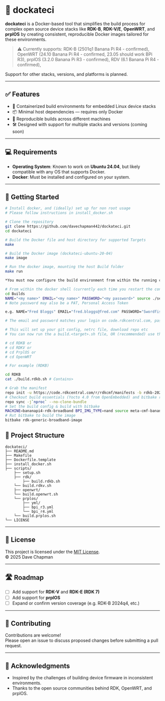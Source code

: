 # 🚢 dockateci

**dockateci** is a Docker-based tool that simplifies the build process for complex open source device stacks like **RDK-B**, **RDK-V/E**, **OpenWRT**, and **prplOS** by creating consistent, reproducible Docker images tailored for these environments.

> ⚠️ Currently supports:
RDK-B (2501q1 Banana Pi R4 - confirmed),
OpenWRT (24.10 Banana Pi R4 - confirmed, 23.05 should work BPi R3),
prplOS (3.2.0 Banana Pi R3 - confirmed),
RDV (6.1 Banana Pi R4 - confirmed),

Support for other stacks, versions, and platforms is planned.

---

## ✅ Features

- 🐳 Containerized build environments for embedded Linux device stacks
- 📦 Minimal host dependencies — requires only Docker
- 🔁 Reproducible builds across different machines
- 🛠 Designed with support for multiple stacks and versions (coming soon)

---

## 💻 Requirements

- **Operating System**: Known to work on **Ubuntu 24.04**, but likely compatible with any OS that supports Docker.
- **Docker**: Must be installed and configured on your system.

---

## 🚀 Getting Started

```bash
# Install docker, and (ideally) set up for non root usage
# Please follow instructions in install_docker.sh

# Clone the repository
git clone https://github.com/davechapman442/dockateci.git
cd dockateci

# Build the Docker file and host directory for supported Targets
make

# Build the Docker image (dockateci-ubuntu-20-04)
make image

# Run the docker image, mounting the host Build folder
make run

*You must now configure the build environment from within the running container.*

# From within the docker shell (currently each time you restart the container)
cd Builds
NAME="<my name>" EMAIL="<my name>" PASSWORD="<my password>" source ./setup.sh
# Note password may also be a PAT, Personal Access Token

e.g. NAME="Fred Bloggs" EMAIL="fred.bloggs@fred.com" PASSWORD="Swordfish442" source ./setup.sh

# The email and password matches your login on code.rdkcentral.com, password only relevant for RDKx builds

# This will set up your git config, netrc file, download repo etc
# You can now run the a build.<target>.sh file, OR (recommended) use the commands within individually

# cd RDKB or
# cd RDKV or
# cd PrplOS or
# cd OpenWRT

# For example (RDKB)

cd RDKB
cat ./build.rdkb.sh # Contains>

# Grab the manifest
repo init -u https://code.rdkcentral.com/r/rdkcmf/manifests -b rdkb-2025q1-kirkstone -m rdkb-bpi-extsrc.xml
# Checkout build essentials (Yocto 4.0 from OpenEmbedded) and bitbake recipes for everything else
repo sync -j`nproc` --no-clone-bundle
# Set the build config & build with bitbake
MACHINE=bananapi4-rdk-broadband BPI_IMG_TYPE=nand source meta-cmf-bananapi/setup-environment-refboard-rdkb
# Rut bitbake to build the image
bitbake rdk-generic-broadband-image

```

## 📂 Project Structure

```text
dockateci/
├── README.md
├── Makefile
├── Dockerfile.template
├── install_docker.sh
├── scripts/
    ├── setup.sh
    ├── rdk/
    	├── build.rdkb.sh
	└── build.rdkv.sh
    ├── openwrt/
	└── build.openwrt.sh
    └── prplos/
        ├── yml/
	    ├── bpi_r3.yml
	    └── bpi_r4.yml
	└── build.prplos.sh
└── LICENSE
```

---

## 📄 License

This project is licensed under the [MIT License](LICENSE).  
© 2025 Dave Chapman

---

## 🛣 Roadmap

- [ ] Add support for **RDK-V** and **RDK-E (RDK 7)**
- [ ] Add support for **prplOS**
- [ ] Expand or confirm version coverage (e.g. RDK-B 2024q4, etc.)

---

## 🤝 Contributing

Contributions are welcome!  
Please open an issue to discuss proposed changes before submitting a pull request.

---

## 🙏 Acknowledgments

- Inspired by the challenges of building device firmware in inconsistent environments.
- Thanks to the open source communities behind RDK, OpenWRT, and prplOS.
